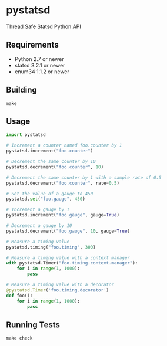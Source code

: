 # pystatsd

Thread Safe Statsd Python API

## Requirements
 
 * Python 2.7 or newer
 * statsd 3.2.1 or newer
 * enum34 1.1.2 or newer

## Building

    make

## Usage

```python
import pystatsd

# Increment a counter named foo.counter by 1
pystatsd.increment("foo.counter")

# Decrement the same counter by 10
pystatsd.decrement("foo.counter", 10)

# Decrement the same counter by 1 with a sample rate of 0.5
pystatsd.decrement("foo.counter", rate=0.5)

# Set the value of a gauge to 450
pystatsd.set("foo.gauge", 450)

# Increment a gauge by 1
pystatsd.increment("foo.gauge", gauge=True)

# Decrement a gauge by 10
pystatsd.decrement("foo.gauge", 10, gauge=True)

# Measure a timing value
pystatsd.timing("foo.timing", 300)

# Measure a timing value with a context manager
with pystatsd.Timer("foo.timing.context.manager"):
    for i in range(1, 1000):
        pass

# Measure a timing value with a decorator
@pystatsd.Timer('foo.timing.decorator')
def foo():
    for i in range(1, 1000):
        pass
```

## Running Tests

    make check
